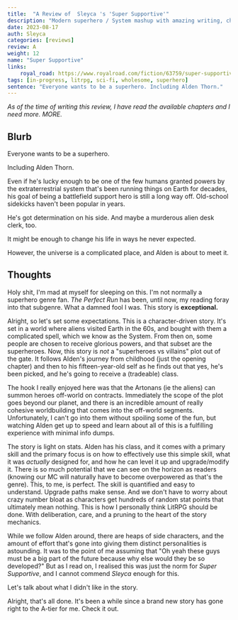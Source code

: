 ```yaml
---
title:  "A Review of  Sleyca 's 'Super Supportive'"
description: "Modern superhero / System mashup with amazing writing, characters, and worldbuilding."
date: 2023-08-17
auth: Sleyca 
categories: [reviews]
review: A
weight: 12
name: "Super Supportive"
links:
    royal_road: https://www.royalroad.com/fiction/63759/super-supportive
tags: [in-progress, litrpg, sci-fi, wholesome, superhero]
sentence: "Everyone wants to be a superhero. Including Alden Thorn."
---
```


*As of the time of writing this review, I have read the available chapters and I need more. MORE.*

## Blurb

Everyone wants to be a superhero.

Including Alden Thorn.

Even if he's lucky enough to be one of the few humans granted powers by the extraterrestrial system that's been running things on Earth for decades, his goal of being a battlefield support hero is still a long way off. Old-school sidekicks haven't been popular in years.

He's got determination on his side. And maybe a murderous alien desk clerk, too.

It might be enough to change his life in ways he never expected.

However, the universe is a complicated place, and Alden is about to meet it.


## Thoughts

Holy shit, I'm mad at myself for sleeping on this. I'm not normally a superhero genre fan. *The Perfect Run* has been, until now, my reading foray into that subgenre. What a damned fool I was. This story is **exceptional.**

Alright, so let's set some expectations. This is a character-driven story. It's set in a world where aliens visited Earth in the 60s, and bought with them a complicated spell, which we know as the System. From then on, some people are chosen to receive glorious powers, and that subset are the superheroes. Now, this story is *not* a "superheroes vs villains" plot out of the gate. It follows Alden's journey from childhood (just the opening chapter) and then to his fifteen-year-old self as he finds out that yes, he's been picked, and he's going to receive a (tradeable) class.

The hook I really enjoyed here was that the Artonans (ie the aliens) can summon heroes off-world on contracts. Immediately the scope of the plot goes beyond our planet, and there is an incredible amount of really cohesive worldbuilding that comes into the off-world segments. Unfortunately, I can't go into them without spoiling some of the fun, but watching Alden get up to speed and learn about all of this is a fulfilling experience with minimal info dumps.

The story is light on stats. Alden has his class, and it comes with a primary skill and the primary focus is on how to effectively use this simple skill, what it was *actually* designed for, and how he can level it up and upgrade/modify it. There is so much potential that we can see on the horizon as readers (knowing our MC will naturally have to become overpowered as that's the genre). This, to me, is perfect. The skill is quantified and easy to understand. Upgrade paths make sense. And we don't have to worry about crazy number bloat as characters get hundreds of random stat points that ultimately mean nothing. This is how I personally think LitRPG should be done. With deliberation, care, and a pruning to the heart of the story mechanics.

While we follow Alden around, there are heaps of side characters, and the amount of effort that's gone into giving them distinct personalities is astounding. It was to the point of me assuming that "Oh yeah these guys must be a big part of the future because why else would they be so developed?" But as I read on, I realised this was just the norm for *Super Supportive*, and I cannot commend *Sleyca* enough for this.

Let's talk about what I didn't like in the story.

Alright, that's all done. It's been a while since a brand new story has gone right to the A-tier for me. Check it out.